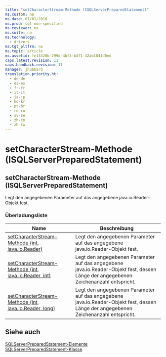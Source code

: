 ```yaml
---
title: "setCharacterStream-Methode (ISQLServerPreparedStatement)"
ms.custom: na
ms.date: 07/01/2016
ms.prod: sql-non-specified
ms.reviewer: na
ms.suite: na
ms.technology: 
  - drivers
ms.tgt_pltfrm: na
ms.topic: article
ms.assetid: fe13326b-799d-4bf3-b4f1-32ab1841d0ed
caps.latest.revision: 11
caps.handback.revision: 11
manager: jhubbard
translation.priority.ht: 
  - de-de
  - es-es
  - fr-fr
  - it-it
  - ja-jp
  - ko-kr
  - pt-br
  - ru-ru
  - sv-se
  - zh-cn
  - zh-tw
---
```

# setCharacterStream-Methode (ISQLServerPreparedStatement)
    
## setCharacterStream\-Methode \(ISQLServerPreparedStatement\)  
 Legt den angegebenen Parameter auf das angegebene java.io.Reader\-Objekt fest.  
  
### Überladungsliste  
  
|Name|Beschreibung|  
|----------|------------------|  
|[setCharacterStream-Methode &#40;int, java.io.Reader&#41;](../content/setCharacterStream-Method--int--java.io.Reader-.md)|Legt den angegebenen Parameter auf das angegebene java.io.Reader\-Objekt fest.|  
|[setCharacterStream-Methode &#40;int, java.io.Reader, int&#41;](../content/setCharacterStream-Method--int--java.io.Reader--int-.md)|Legt den angegebenen Parameter auf das angegebene java.io.Reader\-Objekt fest, dessen Länge der angegebenen Zeichenanzahl entspricht.|  
|[setCharacterStream-Methode &#40;int, java.io.Reader, long&#41;](../content/setCharacterStream-Method--int--java.io.Reader--long-.md)|Legt den angegebenen Parameter auf das angegebene java.io.Reader\-Objekt fest, dessen Länge der angegebenen Zeichenanzahl entspricht.|  
  
## Siehe auch  
 [SQLServerPreparedStatement-Elemente](../content/SQLServerPreparedStatement-Members.md)   
 [SQLServerPreparedStatement-Klasse](../content/SQLServerPreparedStatement-Class.md)  
  
  